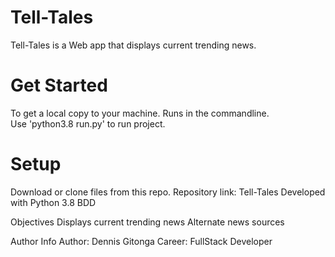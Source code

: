 # Tell-Tales

Tell-Tales is a Web app that displays current trending news.

# Get Started
To get a local copy to your machine. Runs in the commandline.<br>
Use 'python3.8 run.py' to run project.


# Setup
Download or clone files from this repo.
Repository link: Tell-Tales
Developed with
Python 3.8
BDD

Objectives
Displays current trending news
Alternate news sources

Author Info
Author: Dennis Gitonga
Career: FullStack Developer
